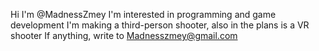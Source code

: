 Hi I'm @MadnessZmey
I'm interested in programming and game development
I'm making a third-person shooter, also in the plans is a VR shooter
If anything, write to Madnesszmey@gmail.com

<!---
MadnessZmey/MadnessZmey is a ✨ special ✨ repository because its `README.md` (this file) appears on your GitHub profile.
You can click the Preview link to take a look at your changes.
--->
